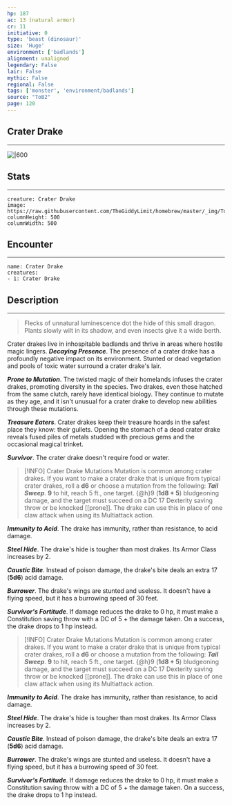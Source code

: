 ```yaml
---
hp: 187
ac: 13 (natural armor)
cr: 11
initiative: 0
type: 'beast (dinosaur)'    
size: 'Huge'
environment: ['badlands']
alignment: unaligned
legendary: False
lair: False
mythic: False
regional: False
tags: ['monster', 'environment/badlands']
source: "ToB2"
page: 120
---
```


## Crater Drake
---

![|600](https://raw.githubusercontent.com/TheGiddyLimit/homebrew/master/_img/ToB2/creature/Crater%20Drake.webp)

## Stats
---

```statblock
creature: Crater Drake
image: https://raw.githubusercontent.com/TheGiddyLimit/homebrew/master/_img/ToB2/creature/token/Crater%20Drake%20%28Token%29.png
columnHeight: 500
columnWidth: 500
```

## Encounter
---

```encounter-table
name: Crater Drake
creatures:
- 1: Crater Drake
```

## Description
---
>Flecks of unnatural luminescence dot the hide of this small dragon. Plants slowly wilt in its shadow, and even insects give it a wide berth.

Crater drakes live in inhospitable badlands and thrive in areas where hostile magic lingers.
**_Decaying Presence_**. The presence of a crater drake has a profoundly negative impact on its environment. Stunted or dead vegetation and pools of toxic water surround a crater drake's lair.

**_Prone to Mutation_**. The twisted magic of their homelands infuses the crater drakes, promoting diversity in the species. Two drakes, even those hatched from the same clutch, rarely have identical biology. They continue to mutate as they age, and it isn't unusual for a crater drake to develop new abilities through these mutations.

**_Treasure Eaters_**. Crater drakes keep their treasure hoards in the safest place they know: their gullets. Opening the stomach of a dead crater drake reveals fused piles of metals studded with precious gems and the occasional magical trinket.

**_Survivor_**. The crater drake doesn't require food or water.


> [!INFO] Crater Drake Mutations
>Mutation is common among crater drakes. If you want to make a crater drake that is unique from typical crater drakes, roll a **d6** or choose a mutation from the following:
**_Tail Sweep_**.  **9** to hit, reach 5 ft., one target. {@h}9 (**1d8 + 5**) bludgeoning damage, and the target must succeed on a DC 17 Dexterity saving throw or be knocked [[prone]]. The drake can use this in place of one claw attack when using its Multiattack action.

**_Immunity to Acid_**. The drake has immunity, rather than resistance, to acid damage.

**_Steel Hide_**. The drake's hide is tougher than most drakes. Its Armor Class increases by 2.

**_Caustic Bite_**. Instead of poison damage, the drake's bite deals an extra 17 (**5d6**) acid damage.

**_Burrower_**. The drake's wings are stunted and useless. It doesn't have a flying speed, but it has a burrowing speed of 30 feet.

**_Survivor's Fortitude_**. If damage reduces the drake to 0 hp, it must make a Constitution saving throw with a DC of 5 + the damage taken. On a success, the drake drops to 1 hp instead.





> [!INFO] Crater Drake Mutations
>Mutation is common among crater drakes. If you want to make a crater drake that is unique from typical crater drakes, roll a **d6** or choose a mutation from the following:
**_Tail Sweep_**.  **9** to hit, reach 5 ft., one target. {@h}9 (**1d8 + 5**) bludgeoning damage, and the target must succeed on a DC 17 Dexterity saving throw or be knocked [[prone]]. The drake can use this in place of one claw attack when using its Multiattack action.

**_Immunity to Acid_**. The drake has immunity, rather than resistance, to acid damage.

**_Steel Hide_**. The drake's hide is tougher than most drakes. Its Armor Class increases by 2.

**_Caustic Bite_**. Instead of poison damage, the drake's bite deals an extra 17 (**5d6**) acid damage.

**_Burrower_**. The drake's wings are stunted and useless. It doesn't have a flying speed, but it has a burrowing speed of 30 feet.

**_Survivor's Fortitude_**. If damage reduces the drake to 0 hp, it must make a Constitution saving throw with a DC of 5 + the damage taken. On a success, the drake drops to 1 hp instead.






